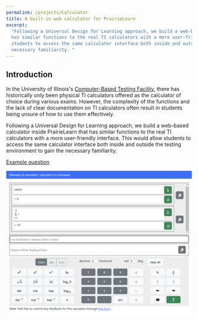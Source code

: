 ```yaml
---
permalink: /projects/Calculator
title: A built-in web calculator for PrairieLearn
excerpt:
  "Following a Universal Design for Learning approach, we build a web-based calculator inside PrairieLearn that
  has similar functions to the real TI calculators with a more user-friendly interface. This would allow
  students to access the same calculator interface both inside and outside the testing environment to gain the
  necessary familiarity. "
---
```


## Introduction

In the University of Illinois's [Computer-Based Testing Facility](https://cbtf.illinois.edu), there has historically only been
physical TI calculators offered as the calculator of choice during various exams. However, the complexity of
the functions and the lack of clear documentation on TI calculators often result in students being unsure of
how to use them effectively.

Following a Universal Design for Learning approach, we build a web-based calculator inside PrairieLearn that
has similar functions to the real TI calculators with a more user-friendly interface. This would allow
students to access the same calculator interface both inside and outside the testing environment to gain the
necessary familiarity.

[Example question](https://us.prairielearn.com/pl/public/course/8928/question/9316374/preview)

<img src='/images/project_calculator/calculator-question.png'>